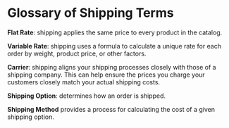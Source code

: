 # Glossary of Shipping Terms

**Flat Rate**: shipping applies the same price to every product in the catalog.

**Variable Rate**: shipping uses a formula to calculate a unique rate for each order by weight, product price, or other factors.

**Carrier**: shipping aligns your shipping processes closely with those of a shipping company. This can help ensure the prices you charge your customers closely match your actual shipping costs.

**Shipping Option**: determines how an order is shipped.

**Shipping Method** provides a process for calculating the cost of a given shipping option.